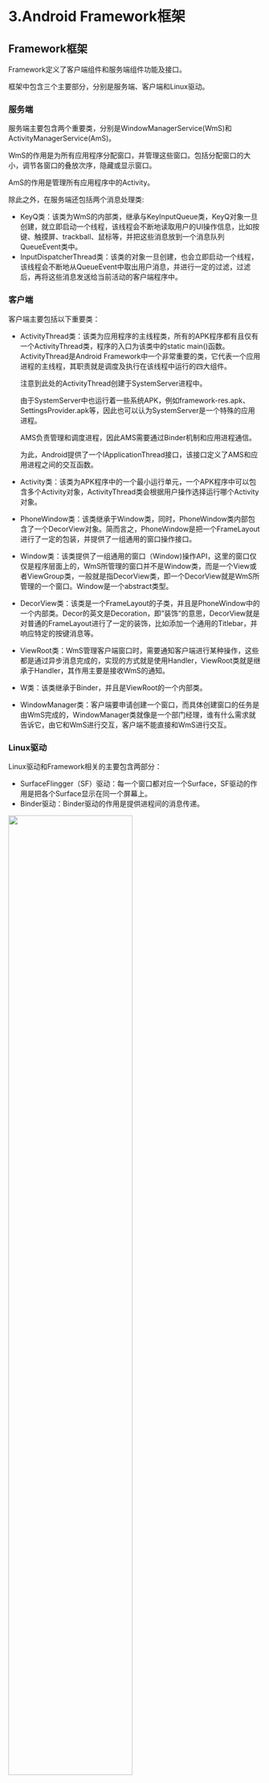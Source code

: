 # 3.Android Framework框架

## Framework框架

Framework定义了客户端组件和服务端组件功能及接口。

框架中包含三个主要部分，分别是服务端、客户端和Linux驱动。



### 服务端

服务端主要包含两个重要类，分别是WindowManagerService(WmS)和ActivityManagerService(AmS)。

WmS的作用是为所有应用程序分配窗口，并管理这些窗口。包括分配窗口的大小，调节各窗口的叠放次序，隐藏或显示窗口。

AmS的作用是管理所有应用程序中的Activity。

除此之外，在服务端还包括两个消息处理类: 

- KeyQ类：该类为WmS的内部类，继承与KeyInputQueue类，KeyQ对象一旦创建，就立即启动一个线程，该线程会不断地读取用户的UI操作信息，比如按键、触摸屏、trackball、鼠标等，并把这些消息放到一个消息队列QueueEvent类中。
- InputDispatcherThread类：该类的对象一旦创建，也会立即启动一个线程，该线程会不断地从QueueEvent中取出用户消息，并进行一定的过滤，过滤后，再将这些消息发送给当前活动的客户端程序中。



### 客户端



客户端主要包括以下重要类：   

- ActivityThread类：该类为应用程序的主线程类，所有的APK程序都有且仅有一个ActivityThread类，程序的入口为该类中的static main()函数。ActivityThread是Android Framework中一个非常重要的类，它代表一个应用进程的主线程，其职责就是调度及执行在该线程中运行的四大组件。 

    注意到此处的ActivityThread创建于SystemServer进程中。 

    由于SystemServer中也运行着一些系统APK，例如framework-res.apk、SettingsProvider.apk等，因此也可以认为SystemServer是一个特殊的应用进程。

    AMS负责管理和调度进程，因此AMS需要通过Binder机制和应用进程通信。 

    为此，Android提供了一个IApplicationThread接口，该接口定义了AMS和应用进程之间的交互函数。

- Activity类：该类为APK程序中的一个最小运行单元，一个APK程序中可以包含多个Activity对象，ActivityThread类会根据用户操作选择运行哪个Activity对象。

- PhoneWindow类：该类继承于Window类，同时，PhoneWindow类内部包含了一个DecorView对象。简而言之，PhoneWindow是把一个FrameLayout进行了一定的包装，并提供了一组通用的窗口操作接口。

- Window类：该类提供了一组通用的窗口（Window)操作API，这里的窗口仅仅是程序层面上的，WmS所管理的窗口并不是Window类，而是一个View或者ViewGroup类，一般就是指DecorView类，即一个DecorView就是WmS所管理的一个窗口。Window是一个abstract类型。

- DecorView类：该类是一个FrameLayout的子类，并且是PhoneWindow中的一个内部类。Decor的英文是Decoration，即”装饰“的意思，DecorView就是对普通的FrameLayout进行了一定的装饰，比如添加一个通用的Titlebar，并响应特定的按键消息等。

- ViewRoot类：WmS管理客户端窗口时，需要通知客户端进行某种操作，这些都是通过异步消息完成的，实现的方式就是使用Handler，ViewRoot类就是继承于Handler，其作用主要是接收WmS的通知。

- W类：该类继承于Binder，并且是ViewRoot的一个内部类。

- WindowManager类：客户端要申请创建一个窗口，而具体创建窗口的任务是由WmS完成的，WindowManager类就像是一个部门经理，谁有什么需求就告诉它，由它和WmS进行交互，客户端不能直接和WmS进行交互。



### Linux驱动

Linux驱动和Framework相关的主要包含两部分： 

- SurfaceFlingger（SF）驱动：每一个窗口都对应一个Surface，SF驱动的作用是把各个Surface显示在同一个屏幕上。
- Binder驱动：Binder驱动的作用是提供进程间的消息传递。



<img src="https://github.com/CharonChui/Pictures/blob/master/android_architecture.jpg?raw=true" width="70%" height="70%" />

## APK程序的运行过程

1. 首先，ActivityThread从main()函数开始执行，调用prepareMainLooper()为UI线程创建一个消息队列(MessageQueue)。
2. 创建一个ActivityThread对象，在ActivityThread的初始化代码中会创建一个H（Handler）对象和一个ApplicationThread（Binder）对象。其中Binder负责接收远程AmS的IPC调用，接收到调用后，则通过Handler把消息发送到消息队列，UI主线程会异步地从消息队列中取出消息并执行相应的操作，比如start、stop、pause等。
3. UI主线程调用Looper.loop()方法进入消息循环体，进入后就会不断地从消息队列中读取并处理消息。
4. 当ActivityThread接收到AmS发送发送start某个Activity后，就会创建指定的Activity对象。Activity又会创建PhoneWindow类 ==》 DecorView类 ==》 创建相应的View或ViewGroup。创建完成后，Activity需要把创建好的界面显示到屏幕上，于是调用WindowManager类，后者于是创建一个ViewRoot对象，该对象实际上创建了ViewRoot类和W类，创建ViewRoot对象后，WindowManager再调用WmS提供的远程接口完成添加一个窗口并显示到屏幕上。
5. 接下来，用户开始在程序界面上操作。KeyQ线程不断把用户消息存储到QueueEvent队列中，InputDispatch而Thread线程逐个去除消息，然后调用WmS中的相应函数处理该消息。当WmS发现该消息属于客户端某个窗口时，就会调用相应窗口的W接口。W类是一个Binder，负责接收WmS的IPC调用，并把调用消息传递给ViewRoot，ViewRoot再把消息传递给UI主线程ActivityThread，ActivityThread解析该消息并作出相应的处理。在客户端程序中，首先处理消息的是DecorView，如果DecorView不想处理某个消息，则可以将该消息传递给其内部包含的子View或者ViewGroup，如果还没有处理，则传递给PhoneWindow，最后再传递给Activity。



上面启动完后会有几个线程？ 每个Binder对象都对应一个线程，Activity启动后会创建一个ViewRoot.W对象，同时ActivityThread会创建一个ApplicationThread对象，这两个对象都继承于Binder，因此会启动两个线程，负责接收Binder驱动发送IPC调用。最后一个主要线程也就是程序本身所在的线程，也叫做用户交互（UI）线程，因为所有的处理用户消息，以及绘制界面的工作都在该线程中完成。



## 窗口相关概念

窗口、Window类、ViewRoot类以及W类的区别和联系： 

- 窗口（Window）：这是一个纯语义的说法，即程序员所看到的屏幕上的某个独立的界面，比如一个带有TitleBar的Activity界面、一个对话框、一个Menu菜单等，这些都称之为窗口。从WmS的角度来讲，窗口是接收用户消息的最小单元，WmS内部用特定的类表示一个窗口，以实现对窗口的管理。WmS接收到用户消息后，首先要判断这个消息属于哪个窗口，然后通过IPC调用把这个消息传递给客户端的ViewRoot类。
- Window类：该类在android.view包中，是一个abstract类，该类是对包含有可视界面的窗口的一种包装，所谓的可视界面就是指各种View或者ViewGroup，一般可以通过res/layout目录下的xml文件描述。
- ViewRoot类：该类是android.view包中，客户端申请创建窗口时需要一个客户端代理，用以和WmS进行交互，这个就是ViewRoot的功能，每个客户端的窗口都会对应一个ViewRoot类。ViewRoot类在Android2.2之后就被ViewRootImpl替换了。但是为了方便，后面还是会用ViewRoot类来介绍。
- W类：该类是ViewRoot类的一个内部类，继承于Binder，用于想WmS提供一个IPC接口，从而让WmS控制窗口客户端的行为。

描述一个窗口之所以有这么多类的原因在于，窗口的概念存在于客户端和服务端（WmS）之中，客户端所理解的窗口和服务端理解的窗口是不同的，因此，在客户端和服务端会用不同的类来描述窗口。比如在客户端，用户能看到的窗口一般是View或者ViewGroup组成的窗口，而与Activity对应的窗口却是一个DecorView类，而具备常规Phone操作的接口却又是一个PhoneWindow类。所以无论是在客户端还是服务端，对窗口都有不同层面的抽象。



## Context



Context在应用程序开发中会经常被使用，在一般的计算机书记中，Context被翻译为“上下文”，但是在Android中感觉翻译为“场景”更容易理解一些。



一个Context意味着一个场景，一个场景就是用户和操作系统交互的一种过程。比如当你打电话时，场景包括电话程序对应的界面以及隐藏在界面后的数据。当你看短信时，场景包括短信界面以及隐藏在后面的数据。这也就是为什么一个Activity就是一个Context，一个Service也是一个Context。因为Android程序员把“场景”抽象为Context类，他们认为用户和操作系统的每一次交互都是一个场景，比如打电话、发短信，这些都是有界面的场景，还有一些没有界面的场景，比如后台运行的服务（Service）。一个应用程序可以认为是一个工作环境，用户在这个工作环境汇总会切换到不同的场景，这就像一个前台秘书，她可能需要接待客人，可能要打印文件，还可能要接听客户电话，而这些就称之为不同的场景，前台秘书可称之为一个应用程序。 



### Context的创建

在创建Application、Activity、Service时，AmS通过远程调用到ActivityThread的bindApplication()方法或ActivityThread的scheduleLaunchActivity()或ActivityThread.scheduleCreateService()方法，这里面会去创建ContextImpl并初始化。



---

- [上一篇:2.Android线程间通信之Handler消息机制](https://github.com/CharonChui/AndroidNote/blob/master/OperatingSystem/AndroidKernal/2.Android%E7%BA%BF%E7%A8%8B%E9%97%B4%E9%80%9A%E4%BF%A1%E4%B9%8BHandler%E6%B6%88%E6%81%AF%E6%9C%BA%E5%88%B6.md)
- [下一篇:4.ActivityManagerService简介](https://github.com/CharonChui/AndroidNote/blob/master/OperatingSystem/AndroidKernal/4.ActivityManagerService%E7%AE%80%E4%BB%8B.md)




---

- 邮箱 ：charon.chui@gmail.com  
- Good Luck! 